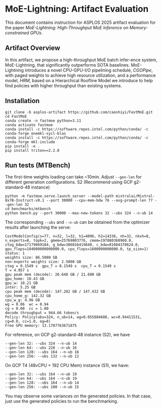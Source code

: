 # MoE-Lightning: Artifact Evaluation

This document contains instruction for ASPLOS 2025 artifact evaluation for the paper *MoE-Lightning: High-Throughput MoE Inference on
Memory-constrained GPUs*. 

## Artifact Overview 
In this artifact, we propose a high-throughput MoE batch infer-ence system, MoE-Lightning, that significantly outperforms
SOTA baselines. MoE-Lightning introduces a novel CPU-GPU-I/O pipelining schedule, *CGOPipe*, with paged weights to achieve
high resource utilization, and a performance model, *HRM*, based on a Hierarchical Roofline Model we introduce to help
find policies with higher throughput than existing systems.


## Installation 
```
git clone -b asplos-artifact https://github.com/caoshiyi/FastMoE.git 
cd FastMoE
conda create -n fastmoe python=3.11
conda activate fastmoe
conda install -c https://software.repos.intel.com/python/conda/ -c conda-forge onemkl-sycl-blas
conda install -c https://software.repos.intel.com/python/conda/ -c conda-forge mkl-include
pip install -e .
pip install triton==2.2.0
```

## Run tests (MTBench)
The first-time weights loading can take ~10min. Adjust `--gen-len` for different generation configurations.
S2 (Recommend using GCP g2-standard-48 instance)
```
python -m fastmoe.serve.launch_server --model-path mistralai/Mixtral-8x7B-Instruct-v0.1 --port 30000 --cpu-mem-bdw 76 --avg-prompt-len 77 --gen-len 32
cd benchmarks/mtbench
python bench.py --port 30000 --max-new-tokens 32 --ubs 324 --n-ub 14
```
The corresponding `--ubs` and `--n-ub` can be obtained from the optimizer results after launching the serve:
```
CostModelConfig(s=77, n=32, l=32, h1=4096, h2=14336, nh=32, nkvh=8, n_experts=8, topk=2, gmem=25769803776, cmem=197880360960.0, ctog_bdw=17179869184, g_bdw=306016419840, c_bdw=81604378624.0, gpu_flops=104000000000000.0, cpu_flops=1600000000000.0, tp_size=1)
status: 1
weights size: 86.5000 GB
non-experts weights size: 2.5000 GB
ctog = 0.1549 s  gpu_T = 0.1549 s  cpu_T = 0.1549 s
T = 4.957 s
gpu peak mem (decode): 20.640 GB / 21.600 GB
gpu_home: 10.43 GB
gpu_w: 10.21 GB
inter: 5.25 GB
cpu peak mem (decode): 147.282 GB / 147.432 GB
cpu_home_g: 142.32 GB
cpu_w_g: 4.96 GB
wg = 0.06  wc = 0.94  
cg = 0.00  cc = 1.00  
decode throughput = 944.66 token/s
Policy: Policy(ubs=324, n_ub=14, wg=0.055884688, wc=0.94411531, cg=0.0, cc=1.0, eg=8)
Free GPU memory: 13.1707763671875
```

For reference, on GCP g2-standard-48 instance (S2), we have
```
--gen-len 32: --ubs 324 --n-ub 14
--gen-len 64: --ubs 228 --n-ub 16
--gen-len 128: --ubs 164 --n-ub 16
--gen-len 256: --ubs 132 --n-ub 12
```

On GCP T4 (48vCPU + 192 CPU Mem) instance (S1), we have:
```
--gen-len 32: --ubs 164 --n-ub 19
--gen-len 64: --ubs 164 --n-ub 19
--gen-len 128: --ubs 164 --n-ub 14
--gen-len 256: --ubs 100 --n-ub 15
```

You may observe some variances on the generated policies. In that case, just use the generated policies to run the benchmarking.
